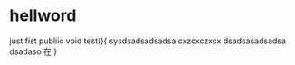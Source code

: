 # hellword
just fist
publiic void test(){
  sysdsadsadsadsa
  cxzcxczxcx
  dsadsasadsadsa
  dsadaso
  在
}

